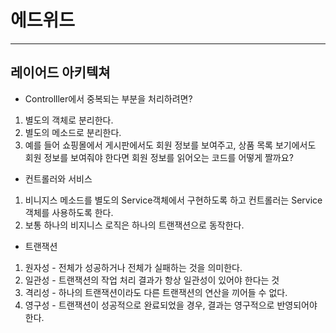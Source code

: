 # 에드위드

---

## 레이어드 아키텍쳐

- Controlller에서 중복되는 부분을 처리하려면?
1. 별도의 객체로 분리한다.
2. 별도의 메소드로 분리한다.
3. 예를 들어 쇼핑몰에서 게시판에서도 회원 정보를 보여주고, 상품 목록 보기에서도 회원 정보를 보여줘야 한다면 회원 정보를 읽어오는 코드를 어떻게 짤까요?

- 컨트롤러와 서비스
1. 비니지스 메소드를 별도의 Service객체에서 구현하도록 하고 컨트롤러는 Service객체를 사용하도록 한다.
2. 보통 하나의 비지니스 로직은 하나의 트랜잭션으로 동작한다.

- 트랜잭션
1. 원자성 - 전체가 성공하거나 전체가 실패하는 것을 의미한다.
2. 일관성 - 트랜잭션의 작업 처리 결과가 항상 일관성이 있어야 한다는 것
3. 격리성 - 하나의 트랜잭션이라도 다른 트랜잭션의 연산을 끼어들 수 없다.
4. 영구성 - 트랜잭션이 성공적으로 완료되었을 경우, 결과는 영구적으로 반영되어야 한다.